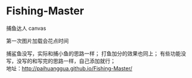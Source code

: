 # Fishing-Master
捕鱼达人 canvas

第一次图片加载会花点时间

捕鲨鱼没写，实际和捕小鱼的思路一样；
打鱼加分的效果也同上；
有些功能没写，没写的和写完的思路一样，自己添加就行；
<br />
地址：http://paihuanggua.github.io/Fishing-Master/
